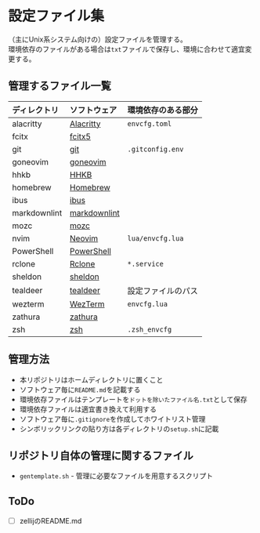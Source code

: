 # 設定ファイル集

（主にUnix系システム向けの）設定ファイルを管理する。  
環境依存のファイルがある場合は`txt`ファイルで保存し、環境に合わせて適宜変更する。

## 管理するファイル一覧

| ディレクトリ | ソフトウェア | 環境依存のある部分 |
| :-- | :-- | :-- |
| alacritty | [Alacritty](https://github.com/alacritty/alacritty) | `envcfg.toml` |
| fcitx | [fcitx5](https://fcitx-im.org/wiki/Fcitx_5) |  |
| git | [git](https://git-scm.com) | `.gitconfig.env` |
| goneovim | [goneovim](https://github.com/akiyosi/goneovim) |  |
| hhkb | [HHKB](https://happyhackingkb.com/jp/download/#tool) |  |
| homebrew | [Homebrew](https://brew.sh/ja/) |  |
| ibus | [ibus](https://github.com/ibus/ibus) |  |
| markdownlint | [markdownlint](https://github.com/DavidAnson/markdownlint) |  |
| mozc | [mozc](https://github.com/google/mozc) |  |
| nvim | [Neovim](https://neovim.io) | `lua/envcfg.lua` |
| PowerShell | [PowerShell](https://github.com/PowerShell/PowerShell) | |
| rclone | [Rclone](https://rclone.org) | `*.service` |
| sheldon | [sheldon](https://github.com/rossmacarthur/sheldon) |  |
| tealdeer | [tealdeer](https://github.com/dbrgn/tealdeer) | 設定ファイルのパス |
| wezterm | [WezTerm](https://wezfurlong.org/wezterm/index.html) | `envcfg.lua` |
| zathura | [zathura](https://pwmt.org/projects/zathura/) |  |
| zsh | [zsh](https://www.zsh.org) | `.zsh_envcfg` |

## 管理方法

*   本リポジトリはホームディレクトリに置くこと
*   ソフトウェア毎に`README.md`を記載する
*   環境依存ファイルはテンプレートを`ドットを除いたファイル名.txt`として保存
*   環境依存ファイルは適宜書き換えて利用する
*   ソフトウェア毎に`.gitignore`を作成してホワイトリスト管理
*   シンボリックリンクの貼り方は各ディレクトリの`setup.sh`に記載

## リポジトリ自体の管理に関するファイル

*   `gentemplate.sh` - 管理に必要なファイルを用意するスクリプト

## ToDo

*   [ ] zellijのREADME.md
